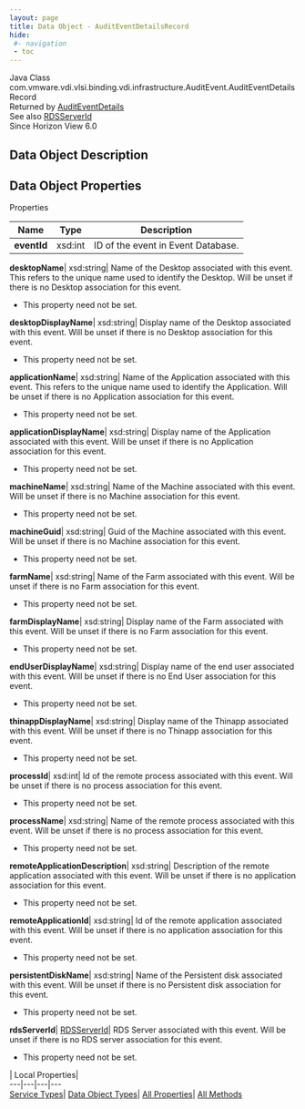 ```yaml
---
layout: page
title: Data Object - AuditEventDetailsRecord
hide:
 #- navigation
 - toc
---
```






Java Class
    com.vmware.vdi.vlsi.binding.vdi.infrastructure.AuditEvent.AuditEventDetailsRecord  
Returned by
     [AuditEventDetails](vdi.infrastructure.AuditEvent.md#auditEventDetails)  
See also
     [RDSServerId](vdi.entity.RDSServerId.md)  
Since 
    Horizon View 6.0

## Data Object Description 

## Data Object Properties

Properties

Name |  Type |  Description   
---|---|---  
**eventId**|  xsd:int|  ID of the event in Event Database.   
  
**desktopName**|  xsd:string|  Name of the Desktop associated with this event. This refers to the unique name used to identify the Desktop. Will be unset if there is no Desktop association for this event.   


 * This property need not be set.

  
**desktopDisplayName**|  xsd:string|  Display name of the Desktop associated with this event. Will be unset if there is no Desktop association for this event.   


 * This property need not be set.

  
**applicationName**|  xsd:string|  Name of the Application associated with this event. This refers to the unique name used to identify the Application. Will be unset if there is no Application association for this event.   


 * This property need not be set.

  
**applicationDisplayName**|  xsd:string|  Display name of the Application associated with this event. Will be unset if there is no Application association for this event.   


 * This property need not be set.

  
**machineName**|  xsd:string|  Name of the Machine associated with this event. Will be unset if there is no Machine association for this event.   


 * This property need not be set.

  
**machineGuid**|  xsd:string|  Guid of the Machine associated with this event. Will be unset if there is no Machine association for this event.   


 * This property need not be set.

  
**farmName**|  xsd:string|  Name of the Farm associated with this event. Will be unset if there is no Farm association for this event.   


 * This property need not be set.

  
**farmDisplayName**|  xsd:string|  Display name of the Farm associated with this event. Will be unset if there is no Farm association for this event.   


 * This property need not be set.

  
**endUserDisplayName**|  xsd:string|  Display name of the end user associated with this event. Will be unset if there is no End User association for this event.   


 * This property need not be set.

  
**thinappDisplayName**|  xsd:string|  Display name of the Thinapp associated with this event. Will be unset if there is no Thinapp association for this event.   


 * This property need not be set.

  
**processId**|  xsd:int|  Id of the remote process associated with this event. Will be unset if there is no process association for this event.   


 * This property need not be set.

  
**processName**|  xsd:string|  Name of the remote process associated with this event. Will be unset if there is no process association for this event.   


 * This property need not be set.

  
**remoteApplicationDescription**|  xsd:string|  Description of the remote application associated with this event. Will be unset if there is no application association for this event.   


 * This property need not be set.

  
**remoteApplicationId**|  xsd:string|  Id of the remote application associated with this event. Will be unset if there is no application association for this event.   


 * This property need not be set.

  
**persistentDiskName**|  xsd:string|  Name of the Persistent disk associated with this event. Will be unset if there is no Persistent disk association for this event.   


 * This property need not be set.

  
**rdsServerId**| [RDSServerId](vdi.entity.RDSServerId.md)|  RDS Server associated with this event. Will be unset if there is no RDS server association for this event.   


 * This property need not be set.

  
  
  
 | Local Properties|   
---|---|---|---  
[Service Types](index-mo_types.md)| [Data Object Types](index-do_types.md)| [All Properties](index-properties.md)| [All Methods](index-methods.md)  
  
  

